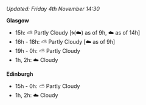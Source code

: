 *Updated: Friday 4th November 14:30*

**Glasgow**

* 15h: :partly_sunny: Partly Cloudy [:cyclone:(:cloud:) as of 9h, :cloud: as of 14h]
* 16h - 18h: :partly_sunny: Partly Cloudy [:cloud: as of 9h]
* 19h - 0h: :partly_sunny: Partly Cloudy
* 1h, 2h: :cloud: Cloudy

**Edinburgh**

* 15h - 0h: :partly_sunny: Partly Cloudy
* 1h, 2h: :cloud: Cloudy

